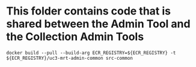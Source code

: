 # This folder contains code that is shared between the Admin Tool and the Collection Admin Tools

```
docker build --pull --build-arg ECR_REGISTRY=${ECR_REGISTRY} -t ${ECR_REGISTRY}/uc3-mrt-admin-common src-common
```
